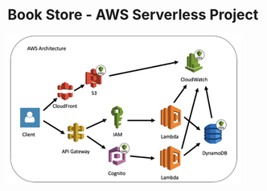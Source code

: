 # Book Store - AWS Serverless Project

![AWS Serverless Architecture](/aws-projects/aws-serverless-workshop/images/aws_serverless_architecture.png "AWS Serverless Architecture")


